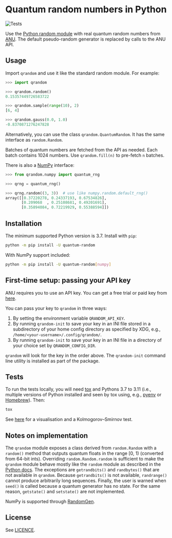 # Quantum random numbers in Python

![Tests](https://github.com/sbalian/quantum-random/workflows/Tests/badge.svg)

Use the [Python random module][pyrandom] with real quantum random numbers from
[ANU][anu]. The default pseudo-random generator is replaced by calls to
the ANU API.

## Usage

Import `qrandom` and use it like the standard random module. For example:

```python
>>> import qrandom

>>> qrandom.random()
0.15357449726583722

>>> qrandom.sample(range(10), 2)
[6, 4]

>>> qrandom.gauss(0.0, 1.0)
-0.8370871276247828
```

Alternatively, you can use the class `qrandom.QuantumRandom`. It has the same
interface as `random.Random`.

Batches of quantum numbers are fetched from the API as needed.
Each batch contains 1024 numbers. Use `qrandom.fill(n)` to pre-fetch `n`
batches.

There is also a [NumPy][numpy] interface:

```python
>>> from qrandom.numpy import quantum_rng

>>> qrng = quantum_rng()

>>> qrng.random((3, 3))  # use like numpy.random.default_rng()
array([[0.37220278, 0.24337193, 0.67534826],
       [0.209068  , 0.25108681, 0.49201691],
       [0.35894084, 0.72219929, 0.55388594]])
```

## Installation

The minimum supported Python version is 3.7. Install with `pip`:

```bash
python -m pip install -U quantum-random
```

With NumPy support included:

```bash
python -m pip install -U quantum-random[numpy]
```

## First-time setup: passing your API key

ANU requires you to use an API key. You can get a free trial or paid key
from [here][anupricing].

You can pass your key to `qrandom` in three ways:

1. By setting the environment variable `QRANDOM_API_KEY`.
2. By running `qrandom-init` to save your key in an INI file
stored in a subdirectory of your home config directory as specified
by XDG, e.g., `/home/<your-username>/.config/qrandom/`.
3. By running `qrandom-init` to save your key in an INI file in a directory
of your choice set by `QRANDOM_CONFIG_DIR`.

`qrandom` will look for the key in the order above. The `qrandom-init`
command line utility is installed as part of the package.

## Tests

To run the tests locally, you will need [tox][tox] and Pythons 3.7 to 3.11
(i.e., multiple versions of Python installed and seen by tox using, e.g.,
[pyenv][pyenv] or [Homebrew][brew]). Then:

```bash
tox
```

See [here](./analysis/uniform.md) for a visualisation and a Kolmogorov–Smirnov
test.

## Notes on implementation

The `qrandom` module exposes a class derived from `random.Random` with a
`random()` method that outputs quantum floats in the range [0, 1)
(converted from 64-bit ints). Overriding `random.Random.random`
is sufficient to make the `qrandom` module behave mostly like the
`random` module as described in the [Python docs][pyrandom]. The exceptions
are `getrandbits()` and `randbytes()` that are not available in
`qrandom`. Because `getrandbits()` is not available, `randrange()` cannot
produce arbitrarily long sequences. Finally, the user is warned when `seed()`
is called because a quantum generator has no state. For the same reason,
`getstate()` and `setstate()` are not implemented.

NumPy is supported through [RandomGen][randomgen].

## License

See [LICENCE](./LICENSE).

[anu]: https://quantumnumbers.anu.edu.au
[anupricing]: https://quantumnumbers.anu.edu.au/pricing
[pyrandom]: https://docs.python.org/3/library/random.html
[tox]: https://tox.wiki/en/latest/
[pyenv]: https://github.com/pyenv/pyenv
[numpy]: https://numpy.org
[randomgen]: https://github.com/bashtage/randomgen
[brew]: https://brew.sh/
